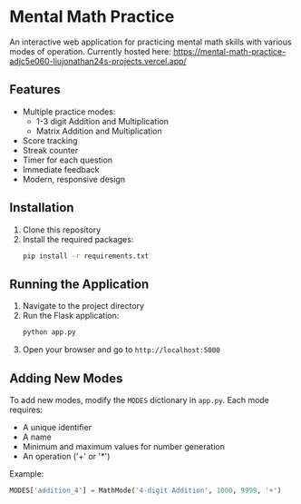 # Mental Math Practice

An interactive web application for practicing mental math skills with various modes of operation. Currently hosted here: https://mental-math-practice-adjc5e060-liujonathan24s-projects.vercel.app/

## Features

- Multiple practice modes:
  - 1-3 digit Addition and Multiplication
  - Matrix Addition and Multiplication
- Score tracking
- Streak counter
- Timer for each question
- Immediate feedback
- Modern, responsive design

## Installation

1. Clone this repository
2. Install the required packages:
   ```bash
   pip install -r requirements.txt
   ```

## Running the Application

1. Navigate to the project directory
2. Run the Flask application:
   ```bash
   python app.py
   ```
3. Open your browser and go to `http://localhost:5000`

## Adding New Modes

To add new modes, modify the `MODES` dictionary in `app.py`. Each mode requires:
- A unique identifier
- A name
- Minimum and maximum values for number generation
- An operation ('+' or '*')

Example:
```python
MODES['addition_4'] = MathMode('4-digit Addition', 1000, 9999, '+')
